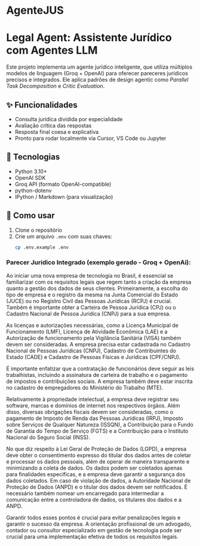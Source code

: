 # AgenteJUS 

# Legal Agent: Assistente Jurídico com Agentes LLM

Este projeto implementa um agente jurídico inteligente, que utiliza múltiplos modelos de linguagem (Groq + OpenAI) para oferecer pareceres jurídicos precisos e integrados. Ele aplica padrões de design agentic como _Parallel Task Decomposition_ e _Critic Evaluation_.

## ✨ Funcionalidades

- Consulta jurídica dividida por especialidade
- Avaliação crítica das respostas
- Resposta final coesa e explicativa
- Pronto para rodar localmente via Cursor, VS Code ou Jupyter

## 🧰 Tecnologias

- Python 3.10+
- OpenAI SDK
- Groq API (formato OpenAI-compatible)
- python-dotenv
- IPython / Markdown (para visualização)

## 🚀 Como usar

1. Clone o repositório
2. Crie um arquivo `.env` com suas chaves:
   ```bash
   cp .env.example .env

### Parecer Jurídico Integrado (exemplo gerado - Groq + OpenAi): 

Ao iniciar uma nova empresa de tecnologia no Brasil, é essencial se familiarizar com os requisitos legais que regem tanto a criação da empresa quanto a gestão dos dados de seus clientes. Primeiramente, a escolha do tipo de empresa e o registro da mesma na Junta Comercial do Estado (JUCE) ou no Registro Civil das Pessoas Jurídicas (RCPJ) é crucial. Também é importante obter a Carteira de Pessoa Jurídica (CPJ) ou o Cadastro Nacional de Pessoa Jurídica (CNPJ) para a sua empresa.

As licenças e autorizações necessárias, como a Licença Municipal de Funcionamento (LMF), Licença de Atividade Econômica (LAE) e a Autorização de funcionamento pela Vigilância Sanitária (VISA) também devem ser consideradas. A empresa precisa estar cadastrada no Cadastro Nacional de Pessoas Jurídicas (CNPJ), Cadastro de Contribuintes do Estado (CADE) e Cadastro de Pessoas Físicas e Jurídicas (CPF/CNPJ).

É importante enfatizar que a contratação de funcionários deve seguir as leis trabalhistas, incluindo a assinatura de carteira de trabalho e o pagamento de impostos e contribuições sociais. A empresa também deve estar inscrita no cadastro de empregadores do Ministério do Trabalho (MTE).

Relativamente à propriedade intelectual, a empresa deve registrar seu software, marcas e domínios de internet nos respectivos órgãos. Além disso, diversas obrigações fiscais devem ser consideradas, como o pagamento de Imposto de Renda das Pessoas Jurídicas (IRPJ), Imposto sobre Serviços de Qualquer Natureza (ISSQN), a Contribuição para o Fundo de Garantia do Tempo de Serviço (FGTS) e a Contribuição para o Instituto Nacional do Seguro Social (INSS).

No que diz respeito à Lei Geral de Proteção de Dados (LGPD), a empresa deve obter o consentimento expresso do titular dos dados antes de coletar e processar os dados pessoais, além de operar de maneira transparente e minimizando a coleta de dados. Os dados podem ser coletados apenas para finalidades específicas, e a empresa deve garantir a segurança dos dados coletados. Em caso de violação de dados, a Autoridade Nacional de Proteção de Dados (ANPD) e o titular dos dados devem ser notificados. É necessário também nomear um encarregado para intermediar a comunicação entre a controladora de dados, os titulares dos dados e a ANPD.

Garantir todos esses pontos é crucial para evitar penalizações legais e garantir o sucesso da empresa. A orientação profissional de um advogado, contador ou consultor especializado em gestão de tecnologia pode ser crucial para uma implementação efetiva de todos os requisitos legais.
